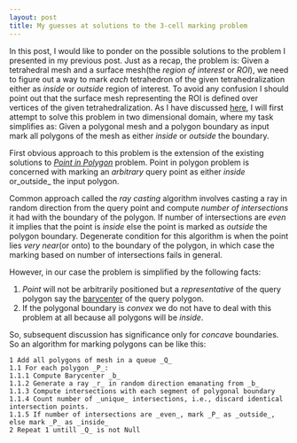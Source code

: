 ```yaml
---
layout: post
title: My guesses at solutions to the 3-cell marking problem
---
```



In this post, I would like to ponder on the possible solutions to the problem I presented in my previous post. Just as a recap, the problem is: Given a tetrahedral mesh and a surface mesh(the _region of interest_ or _ROI_), we need to figure out a way to mark _each_ tetrahedron of the given tetrahedralization either as _inside_ or _outside_ region of interest. To avoid any confusion I should point out that the surface mesh representing the ROI is defined over vertices of the given tetrahedralization. As I have discussed [here](http://cs.stackexchange.com/q/26237/15154), I will first attempt to solve this problem in two dimensional domain, where my task simplifies as: Given a polygonal mesh and a polygon boundary as input mark all polygons of the mesh as either _inside_ or _outside_ the boundary.  

First obvious approach to this problem is the extension of the existing solutions to [_Point in Polygon_](en.wikipedia.org/wiki/Point_in_polygon) problem. Point in polygon problem is concerned with marking an _arbitrary_ query point as either _inside_ or_outside_ the input polygon. 

Common approach called the _ray casting_ algorithm involves casting a ray in random direction from the query point and compute _number of intersections_ it had with the boundary of the polygon. If number of intersections are _even_ it implies that the point is _inside_ else the point is marked as _outside_ the polygon boundary. Degenerate condition for this algorithm is when the point lies _very near_(or onto) to the boundary of the polygon, in which case the marking based on number of intersections fails in general.

However, in our case the problem is simplified by the following facts:  
1. _Point_ will not be arbitrarily positioned but a _representative_ of the query polygon say the [barycenter](en.wiktionary.org/wiki/barycenter) of the query polygon.  
2. If the polygonal boundary is _convex_ we do not have to deal with this problem at all because all polygons will be _inside_. 

So, subsequent discussion has significance only for _concave_ boundaries. So an algorithm for marking polygons can be like this:  

```
1 Add all polygons of mesh in a queue _Q_
1.1 For each polygon _P_:
1.1.1 Compute Barycenter _b_
1.1.2 Generate a ray _r_ in random direction emanating from _b_
1.1.3 Compute intersections with each segment of polygonal boundary
1.1.4 Count number of _unique_ intersections, i.e., discard identical intersection points.
1.1.5 If number of intersections are _even_, mark _P_ as _outside_, else mark _P_ as _inside_  
2 Repeat 1 untill _Q_ is not Null 
```
